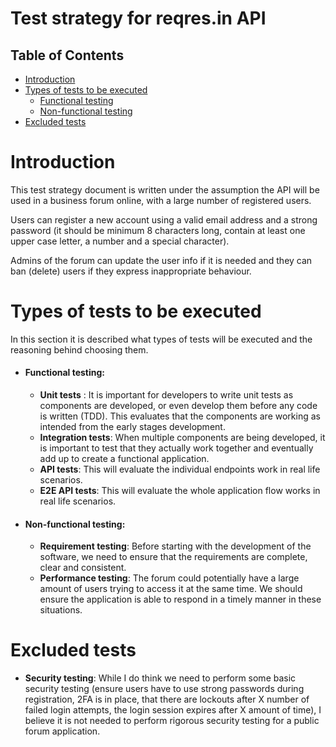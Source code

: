 # Test strategy for reqres.in API

## Table of Contents
  - [Introduction](#introduction)
  - [Types of tests to be executed](#types-of-tests-to-be-executed)
    - [Functional testing](#functional-testing)
    - [Non-functional testing](#non-functional-testing)
  - [Excluded tests](#excluded-tests)


# Introduction

This test strategy document is written under the assumption the API will be used in a business forum online, with a large number of registered users.

Users can register a new account using a valid email address and a strong password (it should be minimum 8 characters long, contain at least one upper case letter, a number and a special character).

Admins of the forum can update the user info if it is needed and they can ban (delete) users if they express inappropriate behaviour.



# Types of tests to be executed

In this section it is described what types of tests will be executed and the reasoning behind choosing them.

- #### **Functional testing:**

  - **Unit tests** : It is important for developers to write unit tests as components are developed, or even develop them before any code is written (TDD). This evaluates that the components are working as intended from the early stages development.
  - **Integration tests**: When multiple components are being developed, it is important to test that they actually work together and eventually add up to create a functional application.
  - **API tests**: This will evaluate the individual endpoints work in real life scenarios.
  - **E2E API tests**: This will evaluate the whole application flow works in real life scenarios.
  
- #### **Non-functional testing**:

  - **Requirement testing**: Before starting with the development of the software, we need to ensure that the requirements are complete, clear and consistent.
  - **Performance testing**: The forum could potentially have a large amount of users trying to access it at the same time. We should ensure the application is able to respond in a timely manner in these situations.



# Excluded tests

- **Security testing**: While I do think we need to perform some basic security testing (ensure users have to use strong passwords during registration, 2FA is in place, that there are lockouts after X number of failed login attempts, the login session expires after X amount of time), I believe it is not needed to perform rigorous security testing for a public forum application.
 
